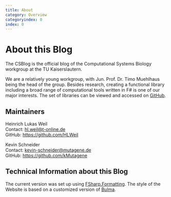 ```yaml
---
title: About
category: Overview
categoryindex: 0
index: 0
---
```


# About this Blog

The CSBlog is the official blog of the Computational Systems Biology workgroup at the TU Kaiserslautern. 

We are a relatively young workgroup, with Jun. Prof. Dr. Timo Muehlhaus being the head of the group. Besides research, creating a functional library including a broad range of computational tools written in F# is one of our major interests. The set of libraries can be viewed and accessed on [GitHub](https://github.com/CSBiology).

## Maintainers
Heinrich Lukas Weil  
Contact: hl.weil@t-online.de  
GitHub: https://github.com/HLWeil

Kevin Schneider  
Contact: kevin-schneider@mutagene.de  
GitHub: https://github.com/kMutagene

## Technical Information about this Blog
The current version was set up using [FSharp.Formatting](https://github.com/fsprojects/FSharp.Formatting).
The style of the Website is based on a customized version of [Bulma](https://github.com/CSBiology/CSBlog/blob/main/docs/content/fsdocs-custom.css).